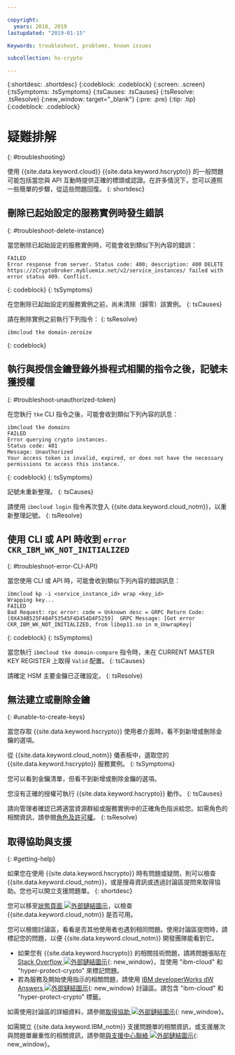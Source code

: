 ```yaml
---

copyright:
  years: 2018, 2019
lastupdated: "2019-01-15"

Keywords: troubleshoot, problems, known issues

subcollection: hs-crypto

---
```


{:shortdesc: .shortdesc}
{:codeblock: .codeblock}
{:screen: .screen}
{:tsSymptoms: .tsSymptoms}
{:tsCauses: .tsCauses}
{:tsResolve: .tsResolve}
{:new_window: target="_blank"}
{:pre: .pre}
{:tip: .tip}
{:codeblock: .codeblock}

# 疑難排解
{: #troubleshooting}

使用 {{site.data.keyword.cloud}} {{site.data.keyword.hscrypto}} 的一般問題可能包括當您與 API 互動時提供正確的標頭或認證。在許多情況下，您可以遵照一些簡單的步驟，從這些問題回復。
{: shortdesc}

## 刪除已起始設定的服務實例時發生錯誤
{: #troubleshoot-delete-instance}

當您刪除已起始設定的服務實例時，可能會收到類似下列內容的錯誤：

```
FAILED
Error response from server. Status code: 400; description: 400 DELETE https://zCryptoBroker.mybluemix.net/v2/service_instances/ failed with error status 409. Conflict.
```
{: codeblock}
{: tsSymptoms}

在您刪除已起始設定的服務實例之前，尚未清除（歸零）該實例。
{: tsCauses}

請在刪除實例之前執行下列指令：
{: tsResolve}

```
ibmcloud tke domain-zeroize
```
{: codeblock}

## 執行與授信金鑰登錄外掛程式相關的指令之後，記號未獲授權
{: #troubleshoot-unauthorized-token}

在您執行 `tke` CLI 指令之後，可能會收到類似下列內容的訊息：

```
ibmcloud tke domains
FAILED
Error querying crypto instances.
Status code: 401
Message: Unauthorized
Your access token is invalid, expired, or does not have the necessary permissions to access this instance.`
```
{: codeblock}
{: tsSymptoms}

記號未重新整理。
{: tsCauses}

請使用 `ibmcloud login` 指令再次登入 {{site.data.keyword.cloud_notm}}，以重新整理記號。
{: tsResolve}

## 使用 CLI 或 API 時收到 `error CKR_IBM_WK_NOT_INITIALIZED`
{: #troubleshoot-error-CLI-API}

當您使用 CLI 或 API 時，可能會收到類似下列內容的錯誤訊息：

```
ibmcloud kp -i <service_instance_id> wrap <key_id>
Wrapping key...
FAILED
Bad Request: rpc error: code = Unknown desc = GRPC Return Code: [0X434B525F484F53545F4D454D4F5259]  GRPC Message: [Got error CKR_IBM_WK_NOT_INITIALIZED, from libep11.so in m_UnwrapKey]
```
{: codeblock}
{: tsSymptoms}

當您執行 `ibmcloud tke domain-compare` 指令時，未在 CURRENT MASTER KEY REGISTER 上取得 `Valid` 配置。
{: tsCauses}

請確定 HSM 主要金鑰已正確設定。
{: tsResolve}

## 無法建立或刪除金鑰
{: #unable-to-create-keys}

當您存取 {{site.data.keyword.hscrypto}} 使用者介面時，看不到新增或刪除金鑰的選項。

從 {{site.data.keyword.cloud_notm}} 儀表板中，選取您的 {{site.data.keyword.hscrypto}} 服務實例。
{: tsSymptoms}

您可以看到金鑰清單，但看不到新增或刪除金鑰的選項。

您沒有正確的授權可執行 {{site.data.keyword.hscrypto}} 動作。
{: tsCauses}

請向管理者確認已將適當資源群組或服務實例中的正確角色指派給您。如需角色的相關資訊，請參閱[角色及許可權](/docs/services/key-protect/manage-access.html#roles)。
{: tsResolve}

## 取得協助與支援
{: #getting-help}

如果您在使用 {{site.data.keyword.hscrypto}} 時有問題或疑問，則可以檢查 {{site.data.keyword.cloud_notm}}，或是搜尋資訊或透過討論區提問來取得協助。您也可以開立支援問題單。
{: shortdesc}

您可以移至[狀態頁面 ![外部鏈結圖示](../../icons/launch-glyph.svg "外部鏈結圖示")](https://cloud.ibm.com/status?tags=platform,runtimes,services)，以檢查 {{site.data.keyword.cloud_notm}} 是否可用。

您可以檢閱討論區，看看是否其他使用者也遇到相同問題。使用討論區提問時，請標記您的問題，以便 {{site.data.keyword.cloud_notm}} 開發團隊能看到它。

- 如果您有 {{site.data.keyword.hscrypto}} 的相關技術問題，請將問題張貼在 [Stack Overflow ![外部鏈結圖示](../../icons/launch-glyph.svg "外部鏈結圖示")](https://stackoverflow.com/questions/tagged/hyper-protect-crypto){: new_window}，並使用 "ibm-cloud" 和 "hyper-protect-crypto" 來標記問題。
- 若為服務及開始使用指示的相關問題，請使用 [IBM developerWorks dW Answers ![外部鏈結圖示](../../icons/launch-glyph.svg "外部鏈結圖示")](https://developer.ibm.com/answers/topics/hyper-protect-crypto/){: new_window} 討論區。請包含 "ibm-cloud" 和 "hyper-protect-crypto" 標籤。

如需使用討論區的詳細資料，請參閱[取得協助 ![外部鏈結圖示](../../icons/launch-glyph.svg "外部鏈結圖示")](/docs/get-support?topic=get-support-using-avatar#using-avatar){: new_window}。

如需開立 {{site.data.keyword.IBM_notm}} 支援問題單的相關資訊，或支援層次與問題單嚴重性的相關資訊，請參閱[與支援中心聯絡 ![外部鏈結圖示](../../icons/launch-glyph.svg "外部鏈結圖示")](/docs/get-support?topic=get-support-getting-customer-support){: new_window}。
